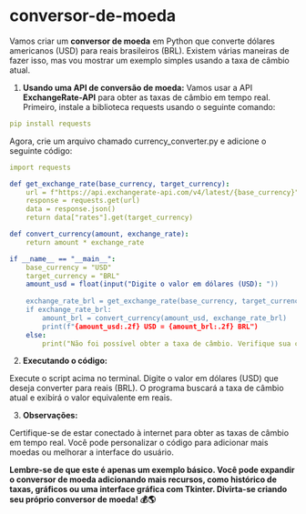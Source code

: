 # conversor-de-moeda

Vamos criar um **conversor de moeda** em Python que converte dólares americanos (USD) para reais brasileiros (BRL). Existem várias maneiras de fazer isso, mas vou mostrar um exemplo simples usando a taxa de câmbio atual.

1. **Usando uma API de conversão de moeda:**
Vamos usar a API **ExchangeRate-API** para obter as taxas de câmbio em tempo real.
Primeiro, instale a biblioteca requests usando o seguinte comando:
```yaml
pip install requests
```
Agora, crie um arquivo chamado currency_converter.py e adicione o seguinte código:
```yaml
import requests

def get_exchange_rate(base_currency, target_currency):
    url = f"https://api.exchangerate-api.com/v4/latest/{base_currency}"
    response = requests.get(url)
    data = response.json()
    return data["rates"].get(target_currency)

def convert_currency(amount, exchange_rate):
    return amount * exchange_rate

if __name__ == "__main__":
    base_currency = "USD"
    target_currency = "BRL"
    amount_usd = float(input("Digite o valor em dólares (USD): "))
    
    exchange_rate_brl = get_exchange_rate(base_currency, target_currency)
    if exchange_rate_brl:
        amount_brl = convert_currency(amount_usd, exchange_rate_brl)
        print(f"{amount_usd:.2f} USD = {amount_brl:.2f} BRL")
    else:
        print("Não foi possível obter a taxa de câmbio. Verifique sua conexão com a internet.")
```
2. **Executando o código:**

Execute o script acima no terminal.
Digite o valor em dólares (USD) que deseja converter para reais (BRL).
O programa buscará a taxa de câmbio atual e exibirá o valor equivalente em reais.

3. **Observações:**

Certifique-se de estar conectado à internet para obter as taxas de câmbio em tempo real.
Você pode personalizar o código para adicionar mais moedas ou melhorar a interface do usuário.

**Lembre-se de que este é apenas um exemplo básico. Você pode expandir o conversor de moeda adicionando mais recursos, como histórico de taxas, gráficos ou uma interface gráfica com Tkinter. Divirta-se criando seu próprio conversor de moeda! 💰🌎**
